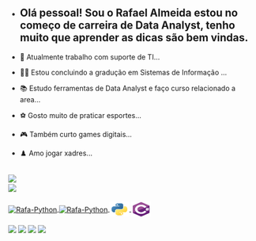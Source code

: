 -    ## Olá pessoal! Sou o Rafael Almeida estou no começo de carreira de Data Analyst, tenho muito que aprender as dicas são bem vindas.

- 👦  Atualmente trabalho com suporte de TI...
- 👨‍🎓  Estou concluindo a gradução em Sistemas de Informação ...
- 📚  Estudo ferramentas de Data Analyst e faço curso relacionado a area...


- ⚽  Gosto muito de praticar esportes... 
- 🎮  Também curto games digitais...
- ♟️  Amo jogar xadres...

 ##
 <div align="left"> 
  <a href="https://github.com/RafaAlm">
  <img height="180em" src="https://github-readme-stats.vercel.app/api?username=rafaelalmeida&show_icons=true&theme=nightowl&include_all_commits=true&count_private=true"/><br>
  <img height="240em" src="https://github-readme-stats.vercel.app/api/top-langs/?username=rafaelalmeida&layot=compact&langs=count7&theme=nightowl"/><br>
  <div/>
 
</div>
   <div style="display: inline_block"><br> 
   <img align="center" alt="Rafa-Python" height="30" width="40" src= "https://cdn.jsdelivr.net/gh/devicons/devicon/icons/mysql/mysql-original-wordmark.svg">
   <img align="center" alt="Rafa-Python" height="30" width="40" src="https://cdn.jsdelivr.net/gh/devicons/devicon/icons/jupyter/jupyter-original-wordmark.svg">
   <img align="center" alt="Rafa-Python" height="30" width="40" src="https://raw.githubusercontent.com/devicons/devicon/master/icons/python/python-original.svg">
   <img align="center" alt="Rafa-Csharp" height="30" width="40" src="https://raw.githubusercontent.com/devicons/devicon/master/icons/csharp/csharp-original.svg"><br/>

</div>
  
  
 <div> 
  <br/><a href="https://www.instagram.com/rafaalmeida.23/"><img src="https://img.shields.io/badge/-Instagram-%23E4405F?style=for-the-badge&logo=instagram&logoColor=white" target="_blank"></a>
 <a href="https://discord.gg/rpv6hDmg"><img src="https://img.shields.io/badge/Discord-7289DA?style=for-the-badge&logo=discord&logoColor=white" target="_blank"></a> 
  <a href = "mailto:almeida33silva@gmail.com"><img src="https://img.shields.io/badge/-Gmail-%23333?style=for-the-badge&logo=gmail&logoColor=white" target="_blank"></a>
  <a href="https://www.linkedin.com/in/rafaelalmeidasilva-1945481a4/" target="_blank"><img src="https://img.shields.io/badge/-LinkedIn-%230077B5?style=for-the-badge&logo=linkedin&logoColor=white" target="_blank"></a> 
 
 
 
</div>
  
  
 
